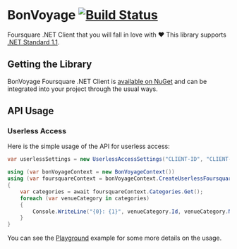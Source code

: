 # BonVoyage [![Build Status](https://travis-ci.org/tugberkugurlu/BonVoyage.svg?branch=master)](https://travis-ci.org/tugberkugurlu/BonVoyage)

Foursquare .NET Client that you will fall in love with :heart: This library supports [.NET Standard 1.1](https://github.com/dotnet/standard/blob/master/docs/versions/netstandard1.1.md).

## Getting the Library

BonVoyage Foursquare .NET Client is [available on NuGet](https://www.nuget.org/packages/BonVoyage) and can be integrated into your project through the usual ways.

## API Usage

### Userless Access

Here is the simple usage of the API for userless access:

```csharp
var userlessSettings = new UserlessAccessSettings("CLIENT-ID", "CLIENT-SECRET");

using (var bonVoyageContext = new BonVoyageContext())
using (var foursquareContext = bonVoyageContext.CreateUserlessFoursquareContext(userlessSettings))
{
    var categories = await foursquareContext.Categories.Get();
    foreach (var venueCategory in categories)
    {
        Console.WriteLine("{0}: {1}", venueCategory.Id, venueCategory.Name);
    }
}
```

You can see the [Playground](./samples/Playground) example for some more details on the usage.
